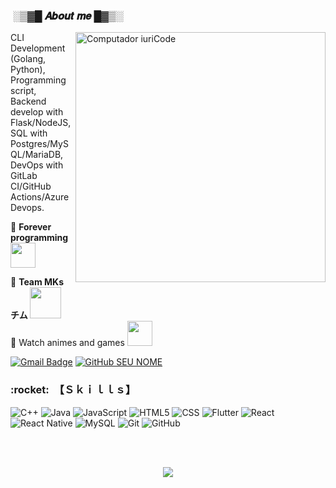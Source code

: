<h3>&nbsp;░▒▓█ 𝑨𝒃𝒐𝒖𝒕 𝒎𝒆 █▓▒░</h3> 
<img src="https://raw.githubusercontent.com/MicaelliMedeiros/micaellimedeiros/master/image/computer-illustration.png" min-width="400px" max-width="400px" width="400px" align="right" alt="Computador iuriCode">

<p align="left"> 
  CLI Development (Golang, Python), Programming script, Backend develop with Flask/NodeJS, SQL with Postgres/MySQL/MariaDB, DevOps with GitLab CI/GitHub Actions/Azure Devops.
</p>

<p align="left">
  🦄 <strong>Forever programming</strong><img src="https://teammks.w3spaces.com/68747470733a2f2f6d656469612e67697068792e636f6d2f6d656469612f6d47634e6a736657416a593541455a4e77362f67697068792e676966.gif" width="40px" />
</p>

<p align="left">
  💼 <strong>Team MKs チム <img src="https://teammks.w3spaces.com/kyubey.gif" width="50px" /></strong><br>
   💌 Watch animes and games <img src="https://teammks.w3spaces.com/external-content.duckduckgo.com-copy-1.gif" width="40px" /> 
</p>

[![Gmail Badge](https://img.shields.io/badge/-inputusermakarovik@protonmail.com-006bed?style=flat-square&logo=Gmail&logoColor=white&link=mailto:inputusermakarovik@protonmail.com)](mailto:inputusermakarovik@protonmail.com)
[![GitHub SEU NOME]( https://img.shields.io/github/followers/VanessaSwerts?label=follow&style=social)](https://github.com/InputUserMakarovik)

<h3> :rocket: &nbsp;【﻿Ｓｋｉｌｌｓ】
 </h3>



  ![C++](https://teammks.w3spaces.com/68747470733a2f2f696d672e736869656c64732e696f2f62616467652f53514c6974652d3037343035453f7374796c653d666f722d7468652d6261646765266c6f676f3d73716c697465266c6f676f436f6c6f723d7768697465.svg)
  ![Java](https://teammks.w3spaces.com/68747470733a2f2f696d672e736869656c64732e696f2f62616467652f4865726f6b752d3433303039383f7374796c653d666f722d7468652d6261646765266c6f676f3d6865726f6b75266c6f676f436f6c6f723d7768697465.svg)
  ![JavaScript](https://teammks.w3spaces.com/68747470733a2f2f696d672e736869656c64732e696f2f62616467652f4a6176615363726970742d4637444631453f7374796c653d666f722d7468652d6261646765266c6f676f3d6a617661736372697074266c6f676f436f6c6f723d626c61636b.svg)
  ![HTML5](https://teammks.w3spaces.com/68747470733a2f2f696d672e736869656c64732e696f2f62616467652f527562792d4343333432443f7374796c653d666f722d7468652d6261646765266c6f676f3d72756279266c6f676f436f6c6f723d7768697465.svg)
  ![CSS](https://teammks.w3spaces.com/68747470733a2f2f696d672e736869656c64732e696f2f62616467652f432532422532422d3030353939433f7374796c653d666f722d7468652d6261646765266c6f676f3d63253242253242266c6f676f436f6c6f723d7768697465.svg)
  ![Flutter](https://teammks.w3spaces.com/68747470733a2f2f696d672e736869656c64732e696f2f62616467652f432d3030353939433f7374796c653d666f722d7468652d6261646765266c6f676f3d63266c6f676f436f6c6f723d7768697465.svg)
  ![React](https://teammks.w3spaces.com/68747470733a2f2f696d672e736869656c64732e696f2f62616467652f432532332d3233393132303f7374796c653d666f722d7468652d6261646765266c6f676f3d632d7368617270266c6f676f436f6c6f723d7768697465.svg)
  ![React Native](https://teammks.w3spaces.com/68747470733a2f2f696d672e736869656c64732e696f2f62616467652f4e6f64652e6a732d3433383533443f7374796c653d666f722d7468652d6261646765266c6f676f3d6e6f64652e6a73266c6f676f436f6c6f723d7768697465.svg)
  ![MySQL](https://teammks.w3spaces.com/68747470733a2f2f696d672e736869656c64732e696f2f62616467652f435353332d3135373242363f7374796c653d666f722d7468652d6261646765266c6f676f3d63737333266c6f676f436f6c6f723d7768697465.svg)
  ![Git](https://teammks.w3spaces.com/68747470733a2f2f696d672e736869656c64732e696f2f62616467652f48544d4c352d4533344632363f7374796c653d666f722d7468652d6261646765266c6f676f3d68746d6c35266c6f676f436f6c6f723d7768697465.svg)
  ![GitHub](https://teammks.w3spaces.com/68747470733a2f2f696d672e736869656c64732e696f2f62616467652f507974686f6e2d3337373641423f7374796c653d666f722d7468652d6261646765266c6f676f3d707974686f6e266c6f676f436f6c6f723d7768697465.svg)

<br/>
<br/>
<p align="center"><img src="https://teammks.w3spaces.com/code.gif"/></p>

